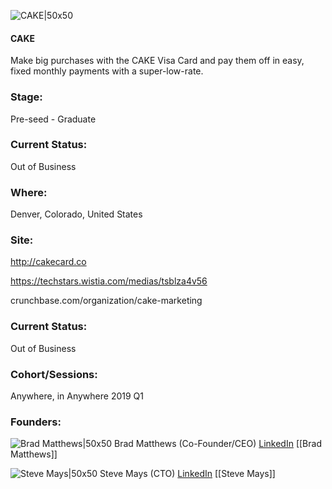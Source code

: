 

![CAKE|50x50](https://apimg.techstars.com/connect/images/image_files/5cca546b34a60d647e000025/original/CAKE_main.png)

#### CAKE
Make big purchases with the CAKE Visa Card and pay them off in easy, fixed monthly payments with a super-low-rate.

### Stage: 
Pre-seed - Graduate 

### Current Status: 
Out of Business

### Where:
Denver, Colorado, United States

### Site:
http://cakecard.co

https://techstars.wistia.com/medias/tsblza4v56

crunchbase.com/organization/cake-marketing

### Current Status: 
Out of Business

### Cohort/Sessions: 
Anywhere, in Anywhere 2019 Q1

### Founders: 

![Brad Matthews|50x50](http://s3.amazonaws.com/ts-accel-connect-uploads/images/image_files/5c7e10caa36c117b38000013/original/SQ-Brad_Matthews_headshot.png) Brad Matthews (Co-Founder/CEO) [LinkedIn](https://linkedin.com/in/brad-matthews-99926411) [[Brad Matthews]]

![Steve Mays|50x50](http://s3.amazonaws.com/ts-accel-connect-uploads/images/image_files/5c61a683a36c115a8a0000cb/original/SMays_Heashot_Color.jpg) Steve Mays (CTO) [LinkedIn](https://linkedin.com/in/stephenmays) [[Steve Mays]]


